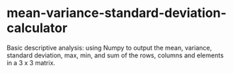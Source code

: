 # mean-variance-standard-deviation-calculator
Basic descriptive analysis: using Numpy to output the mean, variance, standard deviation, max, min, and sum of the rows, columns and elements in a 3 x 3 matrix.

